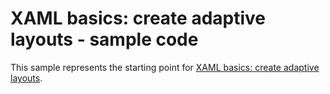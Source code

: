 # XAML basics: create adaptive layouts - sample code

This sample represents the starting point for [XAML basics: create adaptive layouts](https://docs.microsoft.com/windows/uwp/get-started/xaml-basics-adaptive-layout).

